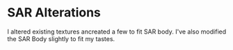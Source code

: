 # SAR Alterations
I altered existing textures ancreated a few  to fit SAR body. I've also modified the SAR Body slightly to fit my tastes.
